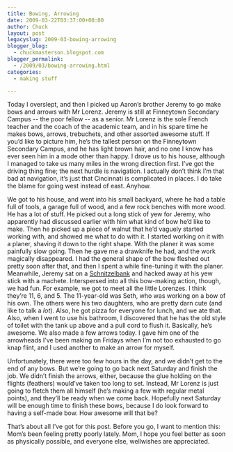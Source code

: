 ```yaml
---
title: Bowing, Arrowing
date: 2009-03-22T03:37:00+00:00
author: Chuck
layout: post
legacyslug: 2009-03-bowing-arrowing
blogger_blog:
  - chuckmasterson.blogspot.com
blogger_permalink:
  - /2009/03/bowing-arrowing.html
categories:
  - making stuff

---
```

Today I overslept, and then I picked up Aaron’s brother Jeremy to go make bows
and arrows with Mr Lorenz. Jeremy is still at Finneytown Secondary Campus --
the poor fellow -- as a senior. Mr Lorenz is the sole French teacher and the
coach of the academic team, and in his spare time he makes bows, arrows,
trebuchets, and other assorted awesome stuff. If you’d like to picture him,
he’s the tallest person on the Finneytown Secondary Campus, and he has light
brown hair, and no one I know has ever seen him in a mode other than happy. I
drove us to his house, although I managed to take us many miles in the wrong
direction first. I’ve got the driving thing fine; the next hurdle is
navigation. I actually don’t think I’m that bad at navigation, it’s just that
Cincinnati is complicated in places. I do take the blame for going west instead
of east. Anyhow.  

We got to his house, and went into his small backyard, where he had a table
full of tools, a garage full of wood, and a few rock benches with more wood. He
has a lot of stuff. He picked out a long stick of yew for Jeremy, who
apparently had discussed earlier with him what kind of bow he’d like to make.
Then he picked up a piece of walnut that he’d vaguely started working with, and
showed me what to do with it. I started working on it with a planer, shaving it
down to the right shape. With the planer it was some painfully slow going. Then
he gave me a drawknife he had, and the work magically disappeared. I had the
general shape of the bow fleshed out pretty soon after that, and then I spent a
while fine-tuning it with the planer. Meanwhile, Jeremy sat on a
[Schnitzelbank](http://www2.mcdaniel.edu/Chemistry/WOOD/shvghrseflower1.jpg)
and hacked away at his yew stick with a machete. Interspersed into all this
bow-making action, though, we had fun. For example, we got to meet all the
little Lorenzes. I think they’re 11, 6, and 5. The 11-year-old was Seth, who
was working on a bow of his own. The others were his two daughters, who are
pretty darn cute (and like to talk a _lot_). Also, he got pizza for everyone
for lunch, and we ate that. Also, when I went to use his bathroom, I discovered
that he has the old style of toilet with the tank up above and a pull cord to
flush it. Basically, he’s awesome. We also made a few arrows today. I gave him
one of the arrowheads I’ve been making on Fridays when I’m not too exhausted to
go knap flint, and I used another to make an arrow for myself.  

Unfortunately, there were too few hours in the day, and we didn’t get to the
end of any bows. But we’re going to go back next Saturday and finish the job.
We didn’t finish the arrows, either, because the glue holding on the flights
(feathers) would’ve taken too long to set. Instead, Mr Lorenz is just going to
fletch them all himself (he’s making a few with regular metal points), and
they’ll be ready when we come back. Hopefully next Saturday will be enough time
to finish these bows, because I do look forward to having a self-made bow. How
awesome will that be?  

That’s about all I’ve got for this post. Before you go, I want to mention this:
Mom’s been feeling pretty poorly lately. Mom, I hope you feel better as soon as
physically possible, and everyone else, wellwishes are appreciated.
